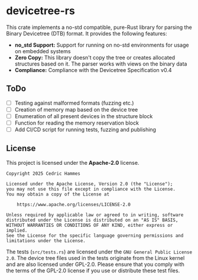 # devicetree-rs
This crate implements a no-std compatible, pure-Rust library for parsing the Binary Devicetree (DTB) format. It provides the following features:
- **no_std Support:** Support for running on no-std environments for usage on embedded systems
- **Zero Copy:** This library doesn't copy the tree or creates allocated structures based on it. The parser works with views on the binary data
- **Compliance:** Compliance with the Devicetree Specification v0.4

## ToDo
- [ ] Testing against malformed formats (fuzzing etc.)
- [ ] Creation of memory map based on the device tree
- [ ] Enumeration of all present devices in the structure block
- [ ] Function for reading the memory reservation block
- [ ] Add CI/CD script for running tests, fuzzing and publishing

## License
This project is licensed under the **Apache-2.0** license.
```
Copyright 2025 Cedric Hammes

Licensed under the Apache License, Version 2.0 (the "License");
you may not use this file except in compliance with the License.
You may obtain a copy of the License at

	https://www.apache.org/licenses/LICENSE-2.0
	
Unless required by applicable law or agreed to in writing, software
distributed under the License is distributed on an "AS IS" BASIS,
WITHOUT WARRANTIES OR CONDITIONS OF ANY KIND, either express or implied.
See the License for the specific language governing permissions and
limitations under the License.
```

The tests (`src/tests.rs`) are licensed under the `GNU General Public License 2.0`. The device tree files used in the 
tests originate from the Linux kernel and are also licensed under GPL-2.0. Please ensure that you comply with the terms 
of the GPL-2.0 license if you use or distribute these test files.
